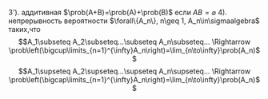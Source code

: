 3'). аддитивная $\prob(A+B)=\prob(A)+\prob(B)$ если $AB=\varnothing$
4). непрерывность вероятности $\forall\{A_n\}, n\geq 1, A_n\in\sigmaalgebra$ таких,что
	$$A_1\subseteq A_2\subseteq...\subseteq A_n\subseteq... \Rightarrow \prob\left(\bigcup\limits_{n=1}^{\infty}A_n\right)=\lim_{n\to\infty}\prob(A_n)$$
	$$A_1\supseteq A_2\supseteq...\supseteq A_n\supseteq... \Rightarrow \prob\left(\bigcap\limits_{n=1}^{\infty}A_n\right)=\lim_{n\to\infty}\prob(A_n)$$
	